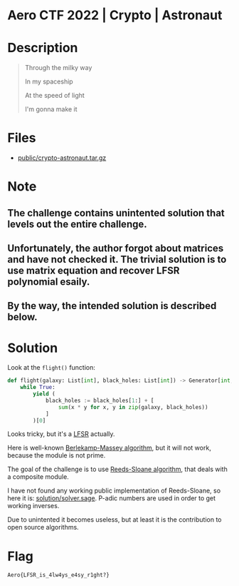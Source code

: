 # Aero CTF 2022 | Crypto | Astronaut

# Description

> Through the milky way
> 
> In my spaceship
> 
> At the speed of light
> 
> I'm gonna make it

# Files

- [public/crypto-astronaut.tar.gz](public/crypto-astronaut.tar.gz)

# Note

## The challenge contains unintented solution that levels out the entire challenge.

## Unfortunately, the author forgot about matrices and have not checked it. The trivial solution is to use matrix equation and recover LFSR polynomial esaily.

## By the way, the intended solution is described below.

# Solution

Look at the `flight()` function:

```python
def flight(galaxy: List[int], black_holes: List[int]) -> Generator[int, None, None]:
    while True:
        yield (
            black_holes := black_holes[1:] + [
                sum(x * y for x, y in zip(galaxy, black_holes))
            ]
        )[0]
```

Looks tricky, but it's a [LFSR](https://en.wikipedia.org/wiki/Linear-feedback_shift_register) actually.

Here is well-known [Berlekamp-Massey algorithm](https://en.wikipedia.org/wiki/Berlekamp%E2%80%93Massey_algorithm), but it will not work, because the module is not prime.

The goal of the challenge is to use [Reeds-Sloane algorithm](https://en.wikipedia.org/wiki/Reeds%E2%80%93Sloane_algorithm), that deals with a composite module.

I have not found any working public implementation of Reeds-Sloane, so here it is: [solution/solver.sage](solution/solver.sage). P-adic numbers are used in order to get working inverses.

Due to unintented it becomes useless, but at least it is the contribution to open source algorithms.

# Flag

```
Aero{LFSR_is_4lw4ys_e4sy_r1ght?}
```

